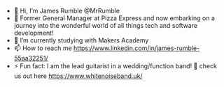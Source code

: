 - 👋 Hi, I’m James Rumble @MrRumble
- 👀 Former General Manager at Pizza Express and now embarking on a journey into the wonderful world of all things tech and software development!
- 🌱 I’m currently studying with Makers Academy 
- 📫 How to reach me https://www.linkedin.com/in/james-rumble-55aa32251/
- ⚡ Fun fact: I am the lead guitarist in a wedding/function band! 🎸 check us out here https://www.whitenoiseband.uk/

<!---
MrRumble/MrRumble is a ✨ special ✨ repository because its `README.md` (this file) appears on your GitHub profile.
You can click the Preview link to take a look at your changes.
--->
